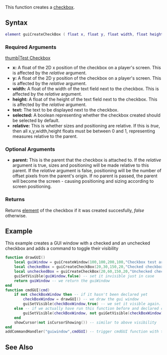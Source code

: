This function creates a [checkbox](/docs/Element/GUI/Checkbox.md "wikilink").

Syntax
------

``` lua
element guiCreateCheckBox ( float x, float y, float width, float height, string text, bool selected, bool relative, [element parent = nil] )
```

### Required Arguments

[thumb|Test Checkbox](/docs/Image:Checkbox.png.md "wikilink")

-   **x:** A float of the 2D x position of the checkbox on a player's screen. This is affected by the *relative* argument.
-   **y:** A float of the 2D y position of the checkbox on a player's screen. This is affected by the *relative* argument.
-   **width:** A float of the width of the text field next to the checkbox. This is affected by the *relative* argument.
-   **height:** A float of the height of the text field next to the checkbox. This is affected by the *relative* argument.
-   **text:** The text to be displayed next to the checkbox.
-   **selected:** A boolean representing whether the checkbox created should be selected by default.
-   **relative:** This is whether sizes and positioning are relative. If this is *true*, then all x,y,width,height floats must be between 0 and 1, representing measures relative to the parent.

### Optional Arguments

-   **parent:** This is the parent that the checkbox is attached to. If the *relative* argument is true, sizes and positioning will be made relative to this parent. If the *relative* argument is false, positioning will be the number of offset pixels from the parent's origin. If no parent is passed, the parent will become the screen - causing positioning and sizing according to screen positioning.

### Returns

Returns [element](/docs/element.md "wikilink") of the checkbox if it was created succesfully, *false* otherwise.

Example
-------

This example creates a GUI window with a checked and an unchecked checkbox and adds a command to toggle their visibility

``` lua
function drawGUI()
    local guiWindow = guiCreateWindow(100,100,200,100,"Checkbox test area",false,false) -- create the container window
    local checkedBox = guiCreateCheckBox(20,30,150,20,"Checked checkbox",true,false,guiWindow) -- note the parameter after header, it will make the checkbox be checked
    local uncheckedBox = guiCreateCheckBox(20,60,150,20,"Unchecked checkbox",false,false,guiWindow) -- not here though
    guiSetVisible(guiWindow,false) -- set it invisible just in case
    return guiWindow -- we return the guiWindow
end
function cmdGUI(cmd)
    if not checkBoxWindow then -- if it hasn't been declared yet
        checkBoxWindow = drawGUI() -- we draw the gui window
        guiSetVisible(checkBoxWindow,true) -- we set it visible again. Strictly speaking it's not necessary, could have omitted both this and the upper guiSetVisible, but this is needed if you want to cache a window without actually showing it
    else -- if we actually have run this function before and declared checkBoxWindow
        guiSetVisible(checkBoxWindow, not guiGetVisible(checkBoxWindow)) -- we just toggle the visibility. If it was visible, not visible returns false and thus sets it's visibility false, effectivly hiding it   
    end
    showCursor(not isCursorShowing()) -- similar to above visibility
end
addCommandHandler("guiwindow",cmdGUI) -- trigger cmdGUI function with this command
```

See Also
--------
